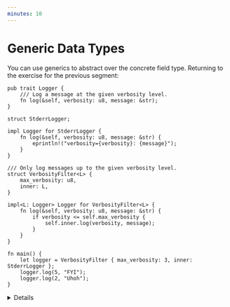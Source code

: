 ```yaml
---
minutes: 10
---
```


# Generic Data Types

You can use generics to abstract over the concrete field type. Returning to the
exercise for the previous segment:

```rust,editable
pub trait Logger {
    /// Log a message at the given verbosity level.
    fn log(&self, verbosity: u8, message: &str);
}

struct StderrLogger;

impl Logger for StderrLogger {
    fn log(&self, verbosity: u8, message: &str) {
        eprintln!("verbosity={verbosity}: {message}");
    }
}

/// Only log messages up to the given verbosity level.
struct VerbosityFilter<L> {
    max_verbosity: u8,
    inner: L,
}

impl<L: Logger> Logger for VerbosityFilter<L> {
    fn log(&self, verbosity: u8, message: &str) {
        if verbosity <= self.max_verbosity {
            self.inner.log(verbosity, message);
        }
    }
}

fn main() {
    let logger = VerbosityFilter { max_verbosity: 3, inner: StderrLogger };
    logger.log(5, "FYI");
    logger.log(2, "Uhoh");
}
```

<details>

- _Q:_ Why is `L` specified twice in `impl<L: Logger> .. VerbosityFilter<L>`?
  Isn't that redundant?
  - This is because it is a generic implementation section for generic type.
    They are independently generic.
  - It means these methods are defined for any `L`.
  - It is possible to write `impl VerbosityFilter<StderrLogger> { .. }`.
    - `VerbosityFilter` is still generic and you can use `VerbosityFilter<f64>`,
      but methods in this block will only be available for
      `VerbosityFilter<StderrLogger>`.
- Note that we don't put a trait bound on the `VerbosityFilter` type itself. You
  can put bounds there as well, but generally in Rust we only put the trait
  bounds on the impl blocks.

</details>
